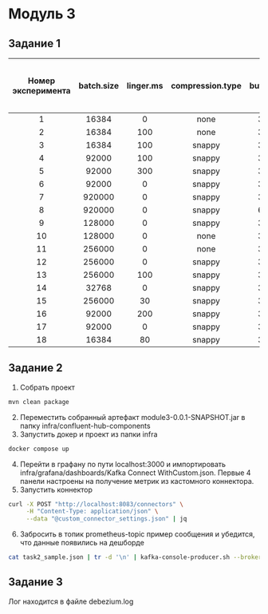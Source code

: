 # Модуль 3
## Задание 1
| Номер эксперимента | batch.size | linger.ms | compression.type | buffer.memory | Source Record Write Rate (ops/sec) |
|:------------------:|:----------:|:---------:|:----------------:|:-------------:|:----------------------------------:|
|         1          |   16384    |     0     |       none       |   33554432    |                134                 |
|         2          |   16384    |    100    |       none       |   33554432    |                141                 |
|         3          |   16384    |    100    |      snappy      |   33554432    |                143                 |
|         4          |   92000    |    100    |      snappy      |   33554432    |                136                 |
|         5          |   92000    |    300    |      snappy      |   33554432    |                129                 |
|         6          |   92000    |     0     |      snappy      |   33554432    |                133                 |
|         7          |   920000   |     0     |      snappy      |   33554432    |                125                 |
|         8          |   920000   |     0     |      snappy      |   67108864    |                138                 |
|         9          |   128000   |     0     |      snappy      |   33554432    |                140                 |
|         10         |   128000   |     0     |       none       |   33554432    |                133                 |
|         11         |   256000   |     0     |       none       |   33554432    |                130                 |
|         12         |   256000   |     0     |      snappy      |   33554432    |                139                 |
|         13         |   256000   |    100    |      snappy      |   33554432    |                124                 |
|         14         |   32768    |     0     |      snappy      |   33554432    |                132                 |
|         15         |   256000   |    30     |      snappy      |   33554432    |                125                 |
|         16         |   92000    |    200    |      snappy      |   33554432    |                132                 |
|         17         |   92000    |     0     |      snappy      |   33554432    |                132                 |
|         18         |   16384    |    80     |      snappy      |   33554432    |                149                 |


## Задание 2
1. Собрать проект
```bash
mvn clean package
```
2. Переместить собранный артефакт module3-0.0.1-SNAPSHOT.jar в папку infra/confluent-hub-components
3. Запустить докер и проект из папки infra 
```bash
docker compose up
```
4. Перейти в графану по пути localhost:3000 и импортировать infra/grafana/dashboards/Kafka Connect WithCustom.json. 
Первые 4 панели настроены на получение метрик из кастомного коннектора.
5. Запустить коннектор
```bash
curl -X POST "http://localhost:8083/connectors" \
     -H "Content-Type: application/json" \
     --data "@custom_connector_settings.json" | jq
```
6. Забросить в топик prometheus-topic пример сообщения и убедится, что данные появились на дешборде
```bash
cat task2_sample.json | tr -d '\n' | kafka-console-producer.sh --broker-list localhost:9095 --topic prometheus-topic
```
## Задание 3
Лог находится в файле debezium.log